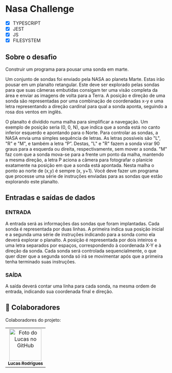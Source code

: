 # Nasa Challenge

- [x] TYPESCRIPT
- [x] JEST
- [x] JS
- [x] FILESYSTEM

## Sobre o desafio
Construir um programa para pousar uma sonda em marte.

Um conjunto de sondas foi enviado pela NASA ao planeta Marte. Estas irão pousar em um planalto retangular. Este deve ser explorado pelas sondas para que suas câmeras embutidas consigam ter uma visão completa da área e enviar as imagens de volta para a Terra.
A posição e direção de uma sonda são representadas por uma combinação de coordenadas x-y e uma letra representando a direção cardinal para qual a sonda aponta, seguindo a rosa dos ventos em inglês.

O planalto é dividido numa malha para simplificar a navegação. Um exemplo de posição seria (0, 0, N), que indica que a sonda está no canto inferior esquerdo e apontando para o Norte.
Para controlar as sondas, a NASA envia uma simples sequência de letras. As letras possíveis são "L", "R" e "M", e também a letra “P”. Destas, "L" e "R" fazem a sonda virar 90 graus para a esquerda ou direita, respectivamente, sem mover a sonda. "M" faz com que a sonda mova-se para a frente um ponto da malha, mantendo a mesma direção, a letra P aciona a câmera para fotografar o planície exatamente na posição em que a sonda está apontada.
Nesta malha o ponto ao norte de (x,y) é sempre (x, y+1).
Você deve fazer um programa que processe uma série de instruções enviadas para as sondas que estão explorando este planalto.


## Entradas e saídas de dados

### ENTRADA
A entrada será as informações das sondas que foram implantadas. Cada sonda é representada por duas linhas. A primeira indica sua posição inicial e a segunda uma série de instruções indicando para a sonda como ela deverá explorar o planalto.
A posição é representada por dois inteiros e uma letra separados por espaços, correspondendo à coordenada X-Y e à direção da sonda. Cada sonda será controlada sequencialmente, o que quer dizer que a segunda sonda só irá se movimentar após que a primeira tenha terminado suas instruções.

### SAÍDA
A saída deverá contar uma linha para cada sonda, na mesma ordem de entrada, indicando sua coordenada final e direção.


## 🤝 Colaboradores

Colaboradores do projeto:

<table>
  <tr>
    <td align="center">
      <a href="https://www.linkedin.com/in/rodrlucas/">
        <img src="./assets/Lucas.jpeg" width="100px;" alt="Foto do Lucas no GitHub"/><br>
        <sub>
          <b>Lucas Rodrigues</b>
        </sub>
      </a>
    </td>
  </tr>
</table>
